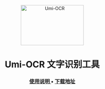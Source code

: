 <p align="center">
  <a href="https://github.com/hiroi-sora/Umi-OCR">
    <img width="200" height="128" src="https://tupian.li/images/2024/03/11/65ef024857e42.png" alt="Umi-OCR">
  </a>
</p>
<h1 align="center">Umi-OCR 文字识别工具</h1>

<div align="center">
  <h3>
    <a href="#说明目录">
      使用说明
    </a>
    <span> • </span>
    <a href="#下载">
      下载地址
    </a>
  </h3>
</div>
<br>
